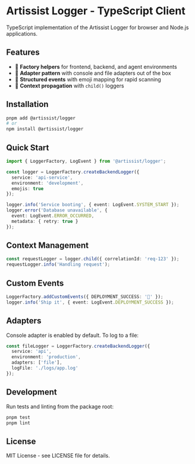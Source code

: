 # Artissist Logger - TypeScript Client

TypeScript implementation of the Artissist Logger for browser and Node.js
applications.

## Features

- 🚀 **Factory helpers** for frontend, backend, and agent environments
- 🔌 **Adapter pattern** with console and file adapters out of the box
- 🐛 **Structured events** with emoji mapping for rapid scanning
- 🧠 **Context propagation** with `child()` loggers

## Installation

```bash
pnpm add @artissist/logger
# or
npm install @artissist/logger
```

## Quick Start

```typescript
import { LoggerFactory, LogEvent } from '@artissist/logger';

const logger = LoggerFactory.createBackendLogger({
  service: 'api-service',
  environment: 'development',
  emojis: true
});

logger.info('Service booting', { event: LogEvent.SYSTEM_START });
logger.error('Database unavailable', {
  event: LogEvent.ERROR_OCCURRED,
  metadata: { retry: true }
});
```

## Context Management

```typescript
const requestLogger = logger.child({ correlationId: 'req-123' });
requestLogger.info('Handling request');
```

## Custom Events

```typescript
LoggerFactory.addCustomEvents({ DEPLOYMENT_SUCCESS: '🚢' });
logger.info('Ship it', { event: LogEvent.DEPLOYMENT_SUCCESS });
```

## Adapters

Console adapter is enabled by default. To log to a file:

```typescript
const fileLogger = LoggerFactory.createBackendLogger({
  service: 'api',
  environment: 'production',
  adapters: ['file'],
  logFile: './logs/app.log'
});
```

## Development

Run tests and linting from the package root:

```bash
pnpm test
pnpm lint
```

## License

MIT License - see LICENSE file for details.

